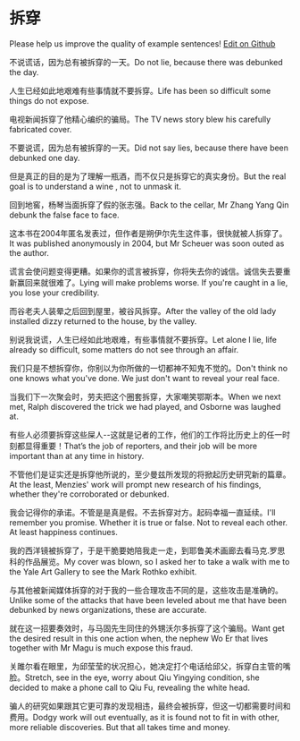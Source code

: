 # 拆穿

Please help us improve the quality of example sentences! [Edit on Github](https://github.com/jiyushe/jiyu-example-sentence-source/blob/main/chinese/chaichuan.md)

<p><span class="chinese">不说谎话，因为总有被拆穿的一天。</span><span class="english">Do not lie, because there was debunked the day.</span></p>

<p><span class="chinese">人生已经如此地艰难有些事情就不要拆穿。</span><span class="english">Life has been so difficult some things do not expose.</span></p>

<p><span class="chinese">电视新闻拆穿了他精心编织的骗局。</span><span class="english">The TV news story blew his carefully fabricated cover.</span></p>

<p><span class="chinese">不要说谎，因为总有被拆穿的一天。</span><span class="english">Did not say lies, because there have been debunked one day.</span></p>

<p><span class="chinese">但是真正的目的是为了理解一瓶酒，而不仅只是拆穿它的真实身份。</span><span class="english">But the real goal is to understand a wine , not to unmask it.</span></p>

<p><span class="chinese">回到地窖，杨琴当面拆穿了假的张志强。</span><span class="english">Back to the cellar, Mr Zhang Yang Qin debunk the false face to face.</span></p>

<p><span class="chinese">这本书在2004年匿名发表过，但作者是朔伊尔先生这件事，很快就被人拆穿了。</span><span class="english">It was published anonymously in 2004, but Mr Scheuer was soon outed as the author.</span></p>

<p><span class="chinese">谎言会使问题变得更糟。如果你的谎言被拆穿，你将失去你的诚信。诚信失去要重新赢回来就很难了。</span><span class="english">Lying will make problems worse. If you're caught in a lie, you lose your credibility.</span></p>

<p><span class="chinese">而谷老夫人装晕之后回到屋里，被谷风拆穿。</span><span class="english">After the valley of the old lady installed dizzy returned to the house, by the valley.</span></p>

<p><span class="chinese">别说我说谎，人生已经如此地艰难，有些事情就不要拆穿。</span><span class="english">Let alone I lie, life already so difficult, some matters do not see through an affair.</span></p>

<p><span class="chinese">我们只是不想拆穿你，你别以为你所做的一切都神不知鬼不觉的。</span><span class="english">Don't think no one knows what you've done. We just don't want to reveal your real face.</span></p>

<p><span class="chinese">当我们下一次聚会时，劳夫把这个圈套拆穿，大家嘲笑鄂斯本。</span><span class="english">When we next met, Ralph discovered the trick we had played, and Osborne was laughed at.</span></p>

<p><span class="chinese">有些人必须要拆穿这些屎人--这就是记者的工作，他们的工作将比历史上的任一时刻都显得重要！</span><span class="english">That’s the job of reporters, and their job will be more important than at any time in history.</span></p>

<p><span class="chinese">不管他们是证实还是拆穿他所说的，至少曼兹所发现的将掀起历史研究新的篇章。</span><span class="english">At the least, Menzies' work will prompt new research of his findings, whether they're corroborated or debunked.</span></p>

<p><span class="chinese">我会记得你的承诺。不管是是真是假。不去拆穿对方。起码幸福一直延续。</span><span class="english">I'll remember you promise. Whether it is true or false. Not to reveal each other. At least happiness continues.</span></p>

<p><span class="chinese">我的西洋镜被拆穿了，于是干脆要她陪我走一走，到耶鲁美术画廊去看马克.罗思科的作品展览。</span><span class="english">My cover was blown, so I asked her to take a walk with me to the Yale Art Gallery to see the Mark Rothko exhibit.</span></p>

<p><span class="chinese">与其他被新闻媒体拆穿的对于我的一些合理攻击不同的是，这些攻击是准确的。</span><span class="english">Unlike some of the attacks that have been leveled about me that have been debunked by news organizations, these are accurate.</span></p>

<p><span class="chinese">就在这一招要奏效时，与马固先生同住的外甥沃尔多拆穿了这个骗局。</span><span class="english">Want get the desired result in this one action when, the nephew Wo Er that lives together with Mr Magu is much expose this fraud.</span></p>

<p><span class="chinese">关雎尔看在眼里，为邱莹莹的状况担心，她决定打个电话给邱父，拆穿白主管的嘴脸。</span><span class="english">Stretch, see in the eye, worry about Qiu Yingying condition, she decided to make a phone call to Qiu Fu, revealing the white head.</span></p>

<p><span class="chinese">骗人的研究如果跟其它更可靠的发现相违，最终会被拆穿，但这一切都需要时间和费用。</span><span class="english">Dodgy work will out eventually, as it is found not to fit in with other, more reliable discoveries. But that all takes time and money.</span></p>


